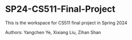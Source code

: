 # SP24-CS511-Final-Project

This is the workspace for CS511 final project in Spring 2024

Authors: Yangchen Ye, Xixiang Liu, Zihan Shan